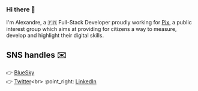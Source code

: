 ### Hi there 👋

I'm Alexandre, a 🇫🇷 Full-Stack Developer proudly working for [Pix](https://www.pix.fr), a public interest group which aims at providing for citizens a way to measure, develop and highlight their digital skills.

## SNS handles ✉️

:point_right: [BlueSky](https://bsky.app/profile/alexandrecoin.bsky.social)<br>
:point_right: [Twitter](https://twitter.com/alexandrecoin_)<br>
:point_right: [LinkedIn](https://www.linkedin.com/in/alexandrecoin)<br>

<!--
**alexandrecoin/alexandrecoin** is a ✨ _special_ ✨ repository because its `README.md` (this file) appears on your GitHub profile.

Here are some ideas to get you started:

- 🔭 I’m currently working on ...
- 🌱 I’m currently learning ...
- 👯 I’m looking to collaborate on ...
- 🤔 I’m looking for help with ...
- 💬 Ask me about ...
- 📫 How to reach me: ...
- 😄 Pronouns: ...
- ⚡ Fun fact: ...
-->
